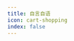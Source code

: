 ```yaml
---
title: 自言自语
icon: cart-shopping
index: false
---
```


<script src="//code.tidio.co/5exjv41lwgi4xyim6eiweqeyyjjwlvk5.js" async></script>